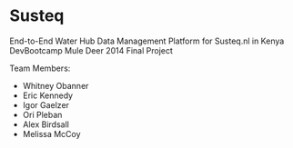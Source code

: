 Susteq
======
End-to-End Water Hub Data Management Platform for Susteq.nl in Kenya
DevBootcamp Mule Deer 2014 Final Project

Team Members:
- Whitney Obanner
- Eric Kennedy
- Igor Gaelzer
- Ori Pleban 
- Alex Birdsall
- Melissa McCoy
